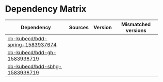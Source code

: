 # Dependency Matrix

Dependency | Sources | Version | Mismatched versions
---------- | ------- | ------- | -------------------
[cb-kubecd/bdd-spring-1583937674](https://github.com/cb-kubecd/bdd-spring-1583937674.git) |  | []() | 
[cb-kubecd/bdd-gh-1583938719](https://github.com/cb-kubecd/bdd-gh-1583938719.git) |  | []() | 
[cb-kubecd/bdd-sbhg-1583938719](https://github.com/cb-kubecd/bdd-sbhg-1583938719.git) |  | []() | 
